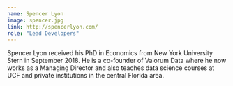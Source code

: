 ```yaml
---
name: Spencer Lyon
image: spencer.jpg
link: http://spencerlyon.com/
role: "Lead Developers"
---
```

Spencer Lyon received his PhD in Economics from New York University Stern in September 2018. He is a co-founder of Valorum Data where he now works as a Managing Director and also teaches data science courses at UCF and private institutions in the central Florida area.